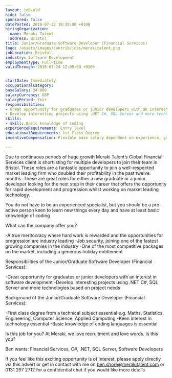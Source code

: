 ```yaml
---
layout: job-old
hide: false
sponsored: false
datePosted: 2018-07-22 10:30:00 +0100
hiringOrganization:
  name: Meraki Talent
  address: Bristol
title: Junior/Graduate Software Developer (Financial Services)
logo: /assets/images/contrib/jobs/merakitalent.png
jobLocation: Bristol
industry: Software Development
employmentType: Full-time
validThrough: 2018-07-24 12:00:00 +0100


startDate: Immediately
occupationalCategory:
baseSalary: 24 000
salaryCurrency: GBP
salaryPeriod: Year
responsibilities:
- Great opportunity for graduates or junior developers with an interest in software development
- Develop interesting projects using .NET C#, SQL Server and more technologies based on project needs
skills:
- skill: Basic knowledge of coding
experienceRequirements: Entry level
educationalRequirements: 1st Class Degree
incentiveCompensation: Flexible base salary dependent on experience, great bonus and benefits package

---
```

Due to continuous periods of huge growth Meraki Talent’s Global Financial Services client is shortlisting for multiple developers to join their team in Bristol. These roles are a fantastic opportunity to join a well-respected market leading firm who doubled their profitability in the past twelve months. These are great roles for either a new graduate or a junior developer looking for the next step in their career that offers the opportunity for rapid development and progression whilst working on market leading technology.


You do not have to be an experienced specialist, but you should be a pro-active person keen to learn new things every day and have at least basic knowledge of coding


What can the company offer you?

-A true meritocracy where hard work is rewarded and the opportunities for progression are industry leading
-Job security, joining one of the fastest growing companies in the industry
-One of the most competitive packages on the market, including a generous holiday entitlement


Responsibilities of the Junior/Graduate Software Developer (Financial Services):

-Great opportunity for graduates or junior developers with an interest in software development
-Develop interesting projects using .NET C#, SQL Server and more technologies based on project needs


Background of the Junior/Graduate Software Developer (Financial Services):

-First class degree from a technical subject essential e.g. Maths, Statistics, Engineering, Computer Science, Applied Computing
-Keen interest in technology essential
-Basic knowledge of coding languages is essential


Is this job for you?  At Meraki, we love recruitment and love words. Is this you?

Ben wants: Financial Services, C#, .NET, SQL Server, Software Developers

If you feel like this exciting opportunity is of interest, please apply directly via this advert or get in contact with me on ben.shore@merakitalent.com or 0131 297 2712 for a confidential chat if you would like more details
